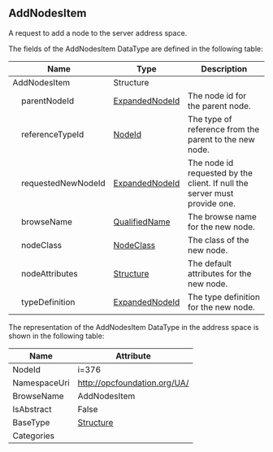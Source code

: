 <!-- datatype -->
## AddNodesItem
A request to add a node to the server address space.  
<!-- end of description -->
The fields of the AddNodesItem DataType are defined in the following table:  

|Name|Type|Description|
|---|---|---|
|AddNodesItem|Structure||
|&nbsp;&nbsp;&nbsp;&nbsp;parentNodeId|[ExpandedNodeId](../../DataTypes/ExpandedNodeId/readme.md)|The node id for the parent node.|
|&nbsp;&nbsp;&nbsp;&nbsp;referenceTypeId|[NodeId](../../DataTypes/NodeId/readme.md)|The type of reference from the parent to the new node.|
|&nbsp;&nbsp;&nbsp;&nbsp;requestedNewNodeId|[ExpandedNodeId](../../DataTypes/ExpandedNodeId/readme.md)|The node id requested by the client. If null the server must provide one.|
|&nbsp;&nbsp;&nbsp;&nbsp;browseName|[QualifiedName](../../DataTypes/QualifiedName/readme.md)|The browse name for the new node.|
|&nbsp;&nbsp;&nbsp;&nbsp;nodeClass|[NodeClass](../../DataTypes/NodeClass/readme.md)|The class of the new node.|
|&nbsp;&nbsp;&nbsp;&nbsp;nodeAttributes|[Structure](../../DataTypes/Structure/readme.md)|The default attributes for the new node.|
|&nbsp;&nbsp;&nbsp;&nbsp;typeDefinition|[ExpandedNodeId](../../DataTypes/ExpandedNodeId/readme.md)|The type definition for the new node.|

The representation of the AddNodesItem DataType in the address space is shown in the following table:  

|Name|Attribute|
|---|---|
|NodeId|i=376|
|NamespaceUri|http://opcfoundation.org/UA/|
|BrowseName|AddNodesItem|
|IsAbstract|False|
|BaseType|[Structure](../../DataTypes/Structure/readme.md)|
|Categories||

